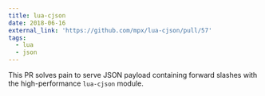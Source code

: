 ```yaml
---
title: lua-cjson
date: 2018-06-16
external_link: 'https://github.com/mpx/lua-cjson/pull/57'
tags:
  - lua
  - json
---
```

This PR solves pain to serve JSON payload containing forward slashes with the high-performance `lua-cjson` module.

<!--more-->

